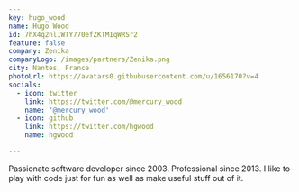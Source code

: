 ```yaml
---
key: hugo_wood
name: Hugo Wood
id: 7hX4q2nlIWTY770efZKTMIqWRSr2
feature: false
company: Zenika
companyLogo: /images/partners/Zenika.png
city: Nantes, France
photoUrl: https://avatars0.githubusercontent.com/u/1656170?v=4
socials:
  - icon: twitter
    link: https://twitter.com/@mercury_wood
    name: '@mercury_wood'
  - icon: github
    link: https://twitter.com/hgwood
    name: hgwood

---
```


Passionate software developer since 2003. Professional since 2013. I like to play with code just for fun as well as make useful stuff out of it.